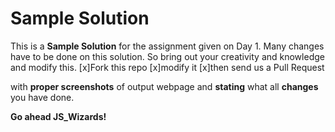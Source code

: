 # Sample Solution
This is a **Sample Solution** for the assignment given on Day 1.
Many changes have to be done on this solution. So bring out your creativity and knowledge and modify this.
[x]Fork this repo 
[x]modify it 
[x]then send us a Pull Request 

with **proper screenshots** of output webpage and **stating** what all **changes** you have done.

**Go ahead JS_Wizards!**
